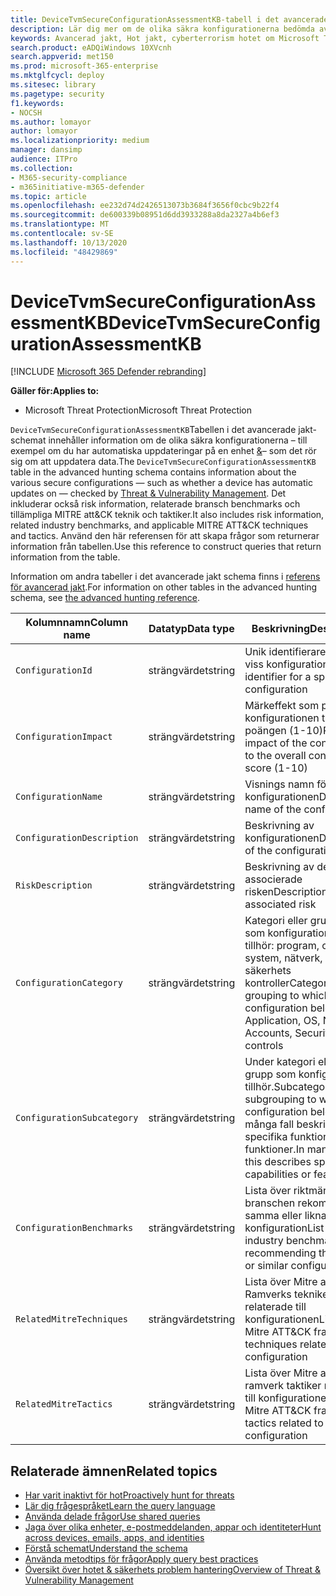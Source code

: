 ```yaml
---
title: DeviceTvmSecureConfigurationAssessmentKB-tabell i det avancerade jakt-schemat
description: Lär dig mer om de olika säkra konfigurationerna bedömda av hotet & säkerhets problem hantering i tabellen DeviceTvmSecureConfigurationAssessmentKB för Advanced jakt-schemat.
keywords: Avancerad jakt, Hot jakt, cyberterrorism hotet om Microsoft Threat Protection, Microsoft 365, MTP, m365, sökning, frågor, telemetri, schema referens, kusto, tabell, kolumn, datatyp, beskrivning, Hot & sårbarhets hantering, TVM, enhets hantering, säkerhets konfiguration, MITRE att&CK ramverk, kunskaps bas, KB, DeviceTvmSecureConfigurationAssessmentKB
search.product: eADQiWindows 10XVcnh
search.appverid: met150
ms.prod: microsoft-365-enterprise
ms.mktglfcycl: deploy
ms.sitesec: library
ms.pagetype: security
f1.keywords:
- NOCSH
ms.author: lomayor
author: lomayor
ms.localizationpriority: medium
manager: dansimp
audience: ITPro
ms.collection:
- M365-security-compliance
- m365initiative-m365-defender
ms.topic: article
ms.openlocfilehash: ee232d74d2426513073b3684f3656f0cbc9b22f4
ms.sourcegitcommit: de600339b08951d6dd3933288a8da2327a4b6ef3
ms.translationtype: MT
ms.contentlocale: sv-SE
ms.lasthandoff: 10/13/2020
ms.locfileid: "48429869"
---
```

# <a name="devicetvmsecureconfigurationassessmentkb"></a><span data-ttu-id="6f2be-104">DeviceTvmSecureConfigurationAssessmentKB</span><span class="sxs-lookup"><span data-stu-id="6f2be-104">DeviceTvmSecureConfigurationAssessmentKB</span></span>

[!INCLUDE [Microsoft 365 Defender rebranding](../includes/microsoft-defender.md)]


<span data-ttu-id="6f2be-105">**Gäller för:**</span><span class="sxs-lookup"><span data-stu-id="6f2be-105">**Applies to:**</span></span>
- <span data-ttu-id="6f2be-106">Microsoft Threat Protection</span><span class="sxs-lookup"><span data-stu-id="6f2be-106">Microsoft Threat Protection</span></span>



<span data-ttu-id="6f2be-107">`DeviceTvmSecureConfigurationAssessmentKB`Tabellen i det avancerade jakt-schemat innehåller information om de olika säkra konfigurationerna – till exempel om du har automatiska uppdateringar på en enhet [&](https://docs.microsoft.com/windows/security/threat-protection/microsoft-defender-atp/next-gen-threat-and-vuln-mgt)– som det rör sig om att uppdatera data.</span><span class="sxs-lookup"><span data-stu-id="6f2be-107">The `DeviceTvmSecureConfigurationAssessmentKB` table in the advanced hunting schema contains information about the various secure configurations — such as whether a device has automatic updates on — checked by [Threat & Vulnerability Management](https://docs.microsoft.com/windows/security/threat-protection/microsoft-defender-atp/next-gen-threat-and-vuln-mgt).</span></span> <span data-ttu-id="6f2be-108">Det inkluderar också risk information, relaterade bransch benchmarks och tillämpliga MITRE att&CK teknik och taktiker.</span><span class="sxs-lookup"><span data-stu-id="6f2be-108">It also includes risk information, related industry benchmarks, and applicable MITRE ATT&CK techniques and tactics.</span></span> <span data-ttu-id="6f2be-109">Använd den här referensen för att skapa frågor som returnerar information från tabellen.</span><span class="sxs-lookup"><span data-stu-id="6f2be-109">Use this reference to construct queries that return information from the table.</span></span>

<span data-ttu-id="6f2be-110">Information om andra tabeller i det avancerade jakt schema finns i [referens för avancerad jakt](advanced-hunting-schema-tables.md).</span><span class="sxs-lookup"><span data-stu-id="6f2be-110">For information on other tables in the advanced hunting schema, see [the advanced hunting reference](advanced-hunting-schema-tables.md).</span></span>

| <span data-ttu-id="6f2be-111">Kolumnnamn</span><span class="sxs-lookup"><span data-stu-id="6f2be-111">Column name</span></span> | <span data-ttu-id="6f2be-112">Datatyp</span><span class="sxs-lookup"><span data-stu-id="6f2be-112">Data type</span></span> | <span data-ttu-id="6f2be-113">Beskrivning</span><span class="sxs-lookup"><span data-stu-id="6f2be-113">Description</span></span> |
|-------------|-----------|-------------|
| `ConfigurationId` | <span data-ttu-id="6f2be-114">strängvärdet</span><span class="sxs-lookup"><span data-stu-id="6f2be-114">string</span></span> | <span data-ttu-id="6f2be-115">Unik identifierare för en viss konfiguration</span><span class="sxs-lookup"><span data-stu-id="6f2be-115">Unique identifier for a specific configuration</span></span> |
| `ConfigurationImpact` | <span data-ttu-id="6f2be-116">strängvärdet</span><span class="sxs-lookup"><span data-stu-id="6f2be-116">string</span></span> | <span data-ttu-id="6f2be-117">Märkeffekt som påverkar konfigurationen till total poängen (1-10)</span><span class="sxs-lookup"><span data-stu-id="6f2be-117">Rated impact of the configuration to the overall configuration score (1-10)</span></span> |
| `ConfigurationName` | <span data-ttu-id="6f2be-118">strängvärdet</span><span class="sxs-lookup"><span data-stu-id="6f2be-118">string</span></span> | <span data-ttu-id="6f2be-119">Visnings namn för konfigurationen</span><span class="sxs-lookup"><span data-stu-id="6f2be-119">Display name of the configuration</span></span> |
| `ConfigurationDescription` | <span data-ttu-id="6f2be-120">strängvärdet</span><span class="sxs-lookup"><span data-stu-id="6f2be-120">string</span></span> | <span data-ttu-id="6f2be-121">Beskrivning av konfigurationen</span><span class="sxs-lookup"><span data-stu-id="6f2be-121">Description of the configuration</span></span> |
| `RiskDescription` | <span data-ttu-id="6f2be-122">strängvärdet</span><span class="sxs-lookup"><span data-stu-id="6f2be-122">string</span></span> | <span data-ttu-id="6f2be-123">Beskrivning av den associerade risken</span><span class="sxs-lookup"><span data-stu-id="6f2be-123">Description of the associated risk</span></span> |
| `ConfigurationCategory` | <span data-ttu-id="6f2be-124">strängvärdet</span><span class="sxs-lookup"><span data-stu-id="6f2be-124">string</span></span> | <span data-ttu-id="6f2be-125">Kategori eller gruppering som konfigurationen tillhör: program, operativ system, nätverk, konton, säkerhets kontroller</span><span class="sxs-lookup"><span data-stu-id="6f2be-125">Category or grouping to which the configuration belongs: Application, OS, Network, Accounts, Security controls</span></span>|
| `ConfigurationSubcategory` | <span data-ttu-id="6f2be-126">strängvärdet</span><span class="sxs-lookup"><span data-stu-id="6f2be-126">string</span></span> |<span data-ttu-id="6f2be-127">Under kategori eller under grupp som konfigurationen tillhör.</span><span class="sxs-lookup"><span data-stu-id="6f2be-127">Subcategory or subgrouping to which the configuration belongs.</span></span> <span data-ttu-id="6f2be-128">I många fall beskrivs specifika funktioner och funktioner.</span><span class="sxs-lookup"><span data-stu-id="6f2be-128">In many cases, this describes specific capabilities or features.</span></span> |
| `ConfigurationBenchmarks` | <span data-ttu-id="6f2be-129">strängvärdet</span><span class="sxs-lookup"><span data-stu-id="6f2be-129">string</span></span> | <span data-ttu-id="6f2be-130">Lista över riktmärken för branschen rekommenderar samma eller liknande konfiguration</span><span class="sxs-lookup"><span data-stu-id="6f2be-130">List of industry benchmarks recommending the same or similar configuration</span></span> |
| `RelatedMitreTechniques` | <span data-ttu-id="6f2be-131">strängvärdet</span><span class="sxs-lookup"><span data-stu-id="6f2be-131">string</span></span> | <span data-ttu-id="6f2be-132">Lista över Mitre att&CK Ramverks tekniker relaterade till konfigurationen</span><span class="sxs-lookup"><span data-stu-id="6f2be-132">List of Mitre ATT&CK framework techniques related to the configuration</span></span> |
| `RelatedMitreTactics ` | <span data-ttu-id="6f2be-133">strängvärdet</span><span class="sxs-lookup"><span data-stu-id="6f2be-133">string</span></span> | <span data-ttu-id="6f2be-134">Lista över Mitre att&CK ramverk taktiker relaterade till konfigurationen</span><span class="sxs-lookup"><span data-stu-id="6f2be-134">List of Mitre ATT&CK framework tactics related to the configuration</span></span> |

## <a name="related-topics"></a><span data-ttu-id="6f2be-135">Relaterade ämnen</span><span class="sxs-lookup"><span data-stu-id="6f2be-135">Related topics</span></span>

- [<span data-ttu-id="6f2be-136">Har varit inaktivt för hot</span><span class="sxs-lookup"><span data-stu-id="6f2be-136">Proactively hunt for threats</span></span>](advanced-hunting-overview.md)
- [<span data-ttu-id="6f2be-137">Lär dig frågespråket</span><span class="sxs-lookup"><span data-stu-id="6f2be-137">Learn the query language</span></span>](advanced-hunting-query-language.md)
- [<span data-ttu-id="6f2be-138">Använda delade frågor</span><span class="sxs-lookup"><span data-stu-id="6f2be-138">Use shared queries</span></span>](advanced-hunting-shared-queries.md)
- [<span data-ttu-id="6f2be-139">Jaga över olika enheter, e-postmeddelanden, appar och identiteter</span><span class="sxs-lookup"><span data-stu-id="6f2be-139">Hunt across devices, emails, apps, and identities</span></span>](advanced-hunting-query-emails-devices.md)
- [<span data-ttu-id="6f2be-140">Förstå schemat</span><span class="sxs-lookup"><span data-stu-id="6f2be-140">Understand the schema</span></span>](advanced-hunting-schema-tables.md)
- [<span data-ttu-id="6f2be-141">Använda metodtips för frågor</span><span class="sxs-lookup"><span data-stu-id="6f2be-141">Apply query best practices</span></span>](advanced-hunting-best-practices.md)
- [<span data-ttu-id="6f2be-142">Översikt över hotet & säkerhets problem hantering</span><span class="sxs-lookup"><span data-stu-id="6f2be-142">Overview of Threat & Vulnerability Management</span></span>](https://docs.microsoft.com/windows/security/threat-protection/microsoft-defender-atp/next-gen-threat-and-vuln-mgt)
